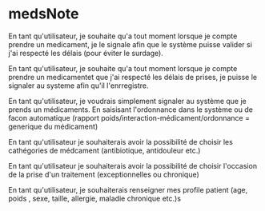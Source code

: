 # medsNote
En tant qu'utilisateur, je souhaite qu'a tout moment lorsque je compte prendre un medicament, je le signale afin que le système puisse valider si j'ai respecté les délais (pour éviter le surdage).

En tant qu'utilisateur, je souhaite qu'a tout moment lorsque je compte prendre un medicamentet que j'ai respecté les délais de prises, je puisse le signaler au systeme afin qu'il l'enrregistre.

En tant qu'utilisateur, je voudrais simplement signaler au système que je prends un médicaments. En saisisant l'ordonnance dans le système ou de facon automatique (rapport poids/interaction-médicament/ordonnance = generique du médicament)

En tant qu'utilisateur je souhaiterais avoir la possibilité de choisir les cathégories de médcament (antibiotique, antidouleur etc.)

En tant qu'utilisateur je souhaiterais avoir la possibilité de choisir l'occasion de la prise d'un traitement (exceptionnelles ou chronique)

En tant qu'utilisateur, je souhaiterais renseigner mes profile patient (age, poids , sexe, taille, allergie, maladie chronique etc.)s 
